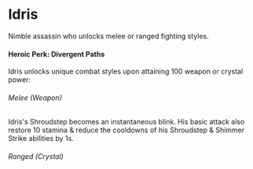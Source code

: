 # Idris

Nimble assassin who unlocks melee or ranged fighting styles.

#### Heroic Perk: Divergent Paths

Idris unlocks unique combat styles upon attaining 100 weapon or crystal power:

###### Melee \(Weapon\)

Idris's Shroudstep becomes an instantaneous blink. His basic attack also restore 10 stamina & reduce the cooldowns of his Shroudstep & Shimmer Strike abilities by 1s.

###### Ranged \(Crystal\)





